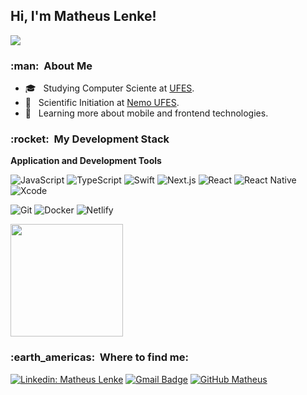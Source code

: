 <h2>Hi, I'm Matheus Lenke! </h2>

![](https://komarev.com/ghpvc/?username=matheuslenke&color=006bed)

<h3> :man: &nbsp;About Me </h3>

- 🎓 &nbsp; Studying Computer Sciente at <a href="https://www.ufes.br/">UFES</a>.
- 💼 &nbsp; Scientific Initiation at <a href="https://nemo.inf.ufes.br">Nemo UFES</a>.
- 🌱 &nbsp; Learning more about mobile and frontend technologies.

<h3> :rocket: &nbsp;My Development Stack </h3>

**Application and Development Tools**

  ![JavaScript](https://img.shields.io/badge/JavaScript-323330?style=for-the-badge&logo=javascript&logoColor=F7DF1E)
  ![TypeScript](https://img.shields.io/badge/TypeScript-007ACC?style=for-the-badge&logo=typescript&logoColor=white)
  ![Swift](https://img.shields.io/badge/Swift-FA7343?style=for-the-badge&logo=swift&logoColor=white)
  ![Next.js](https://img.shields.io/badge/next.js-000000?style=for-the-badge&logo=nextdotjs&logoColor=white)
  ![React](https://img.shields.io/badge/React-20232A?style=for-the-badge&logo=react&logoColor=61DAFB)
  ![React Native](https://img.shields.io/badge/React_Native-20232A?style=for-the-badge&logo=react&logoColor=61DAFB)\
  ![Xcode](https://img.shields.io/badge/Xcode-007ACC?style=flat-square&logo=Xcode&logoColor=white)

  ![Git](https://img.shields.io/badge/Git-F05032?style=for-the-badge&logo=git&logoColor=white)
  ![Docker](https://img.shields.io/badge/Docker-2CA5E0?style=for-the-badge&logo=docker&logoColor=white)
  ![Netlify](https://img.shields.io/badge/Netlify-00C7B7?style=for-the-badge&logo=netlify&logoColor=white)


<a href="https://github.com/matheuslenke">

  <img height="180em" src="https://github-readme-stats.vercel.app/api?username=matheuslenke&theme=dracula&show_icons=true" />
</a>

<br/>

<h3> :earth_americas: &nbsp;Where to find me: </h3> 

[![Linkedin: Matheus Lenke](https://img.shields.io/badge/-matheuslenke-blue?style=flat-square&logo=Linkedin&logoColor=white&link=https://www.linkedin.com/in/matheus-lenke-coutinho-492a4b15a/)](https://www.linkedin.com/in/matheus-lenke-coutinho-492a4b15a/)
[![Gmail Badge](https://img.shields.io/badge/-matheuslenke@gmail.com-006bed?style=flat-square&logo=Gmail&logoColor=white&link=mailto:matheuslenke@gmail.com)](mailto:matheuslenke@gmail.com)
[![GitHub Matheus]( https://img.shields.io/github/followers/Matheuslenke?label=follow&style=social)](https://github.com/matheuslenke)
